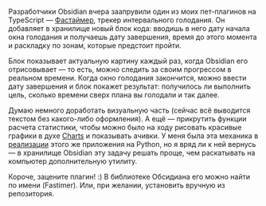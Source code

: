 ﻿Разработчики Obsidian вчера заапрувили один из моих пет-плагинов на TypeScript — [Фастаймер](https://github.com/vkostyanetsky/ObsidianFastimer), трекер интервального голодания. Он добавляет в хранилище новый блок кода: вводишь в него дату начала окна голодания и получаешь дату завершения, время до этого момента и раскладку по зонам, которые предстоит пройти. 

Блок показывает актуальную картину каждый раз, когда Obsidian его отрисовывает — то есть, можно следить за своим прогрессом в реальном времени. Когда окно голодания закончится, можно ввести дату завершения и блок покажет результат: получилось ли выполнить цель, сколько времени сверх плана вы голодали и так далее.

Думаю немного доработать визуальную часть (сейчас всё выводится текстом без какого-либо оформления). А ещё — прикрутить функции расчета статистики, чтобы можно было на ходу рисовать красивые графики в духе [Charts](https://charts.phib.ro/Meta/Charts/Charts+Documentation) и показывать ачивки. У меня была эта механика в [реализации](https://github.com/vkostyanetsky/Fastimer) этого же приложения на Python, но я вряд ли к ней вернусь — в хранилище Obsidian эту задачу решать проще, чем раскатывать на компьютер дополнительную утилиту.

Короче, зацените плагин! :) В библиотеке Обсидиана его можно найти по имени (Fastimer). Или, при желании, установить вручную из репозитория.